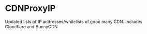 # CDNProxyIP
Updated lists of IP addresses/whitelists of good many CDN. Includes Cloudflare and BunnyCDN
